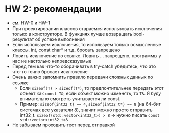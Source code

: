 # HW 2: рекомендации
  - см. HW-0 и HW-1
  - При проектировании классов стараемся использовать исключения только в конструкторе. В функциях лучше возвращать bool-результат об успехе выполнения
  - Если используем исключения, то используем только осмысленные классы. int, const char* и т.д. бросать запрещено
  - Ловить исключение по ссылке. Ловить ... запрещено, программы у нас не настолько непредсказуемые
  - Перед тем как что-то оборачивать в try-catch убедитесь, что это что-то точно бросает исключение
  - Очень важно запомнить правило передачи сложных данных по ссылке
    - Если ```sizeof(T) > sizeof(T*)```, то предпочтительнее передать этот объект как ```const T&```, если объект можно изменять, то ```T&```. Я буду внимательно смотреть учитывается ли сonst.
    - Пример: ```sizeof(int32_t) == 4```, ```sizeof(int32_t*) == 8``` (на 64-бит системах все указатели 8), значит можно просто отправить int32_t. ```sizeof(std::vector<int32_t>) > 8``` => нужно писать ```сonst std::vector<int32_t>&```
  - Не забываем проходить тест перед отправкой 

